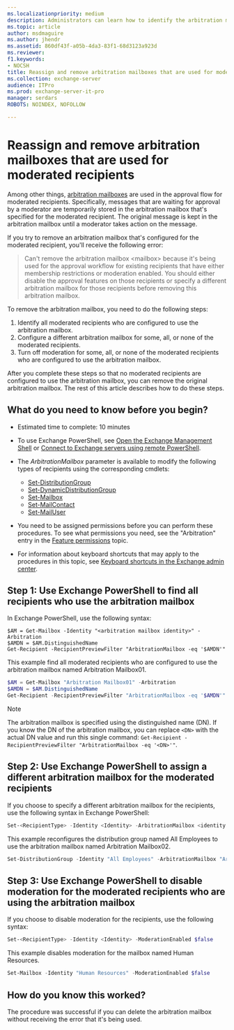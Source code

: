 ```yaml
---
ms.localizationpriority: medium
description: Administrators can learn how to identify the arbitration mailbox that's used for message approval on moderated recipients. After all moderated recipients are configured to no longer use the arbitration mailbox, you can remove the arbitration mailbox.
ms.topic: article
author: msdmaguire
ms.author: jhendr
ms.assetid: 860df43f-a05b-4da3-83f1-68d3123a923d
ms.reviewer: 
f1.keywords:
- NOCSH
title: Reassign and remove arbitration mailboxes that are used for moderated recipients
ms.collection: exchange-server
audience: ITPro
ms.prod: exchange-server-it-pro
manager: serdars
ROBOTS: NOINDEX, NOFOLLOW

---
```


# Reassign and remove arbitration mailboxes that are used for moderated recipients

Among other things, [arbitration mailboxes](recreate-arbitration-mailboxes.md) are used in the approval flow for moderated recipients. Specifically, messages that are waiting for approval by a moderator are temporarily stored in the arbitration mailbox that's specified for the moderated recipient. The original message is kept in the arbitration mailbox until a moderator takes action on the message.

If you try to remove an arbitration mailbox that's configured for the moderated recipient, you'll receive the following error:

> Can't remove the arbitration mailbox \<mailbox\> because it's being used for the approval workflow for existing recipients that have either membership restrictions or moderation enabled. You should either disable the approval features on those recipients or specify a different arbitration mailbox for those recipients before removing this arbitration mailbox.

To remove the arbitration mailbox, you need to do the following steps:

1. Identify all moderated recipients who are configured to use the arbitration mailbox.
2. Configure a different arbitration mailbox for some, all, or none of the moderated recipients.
3. Turn off moderation for some, all, or none of the moderated recipients who are configured to use the arbitration mailbox.

After you complete these steps so that no moderated recipients are configured to use the arbitration mailbox, you can remove the original arbitration mailbox. The rest of this article describes how to do these steps.

## What do you need to know before you begin?

- Estimated time to complete: 10 minutes

- To use Exchange PowerShell, see [Open the Exchange Management Shell](/powershell/exchange/open-the-exchange-management-shell) or [Connect to Exchange servers using remote PowerShell](/powershell/exchange/connect-to-exchange-servers-using-remote-powershell).

- The _ArbitrationMailbox_ parameter is available to modify the following types of recipients using the corresponding cmdlets:
  - [Set-DistributionGroup](/powershell/module/exchange/set-distributiongroup)
  - [Set-DynamicDistributionGroup](/powershell/module/exchange/set-dynamicdistributiongroup)
  - [Set-Mailbox](/powershell/module/exchange/set-mailbox)
  - [Set-MailContact](/powershell/module/exchange/set-mailcontact)
  - [Set-MailUser](/powershell/module/exchange/set-distributiongroup)

- You need to be assigned permissions before you can perform these procedures. To see what permissions you need, see the "Arbitration" entry in the [Feature permissions](../../permissions/feature-permissions/feature-permissions.md) topic.

- For information about keyboard shortcuts that may apply to the procedures in this topic, see [Keyboard shortcuts in the Exchange admin center](../../about-documentation/exchange-admin-center-keyboard-shortcuts.md).

## Step 1: Use Exchange PowerShell to find all recipients who use the arbitration mailbox

In Exchange PowerShell, use the following syntax:

```powerphell
$AM = Get-Mailbox -Identity "<arbitration mailbox identity>" -Arbitration
$AMDN = $AM.DistinguishedName
Get-Recipient -RecipientPreviewFilter "ArbitrationMailbox -eq '$AMDN'"
```

This example find all moderated recipients who are configured to use the arbitration mailbox named Arbitration Mailbox01.

```powershell
$AM = Get-Mailbox "Arbitration Mailbox01" -Arbitration
$AMDN = $AM.DistinguishedName
Get-Recipient -RecipientPreviewFilter "ArbitrationMailbox -eq '$AMDN'"
```

> [!NOTE]
> The arbitration mailbox is specified using the distinguished name (DN). If you know the DN of the arbitration mailbox, you can replace `<DN>` with the actual DN value and run this single command: `Get-Recipient -RecipientPreviewFilter "ArbitrationMailbox -eq '<DN>'"`.

## Step 2: Use Exchange PowerShell to assign a different arbitration mailbox for the moderated recipients

If you choose to specify a different arbitration mailbox for the recipients, use the following syntax in Exchange PowerShell:

```powershell
Set-<RecipientType> -Identity <Identity> -ArbitrationMailbox <identity of different arbitration mailbox>
```

This example reconfigures the distribution group named All Employees to use the arbitration mailbox named Arbitration Mailbox02.

```powershell
Set-DistributionGroup -Identity "All Employees" -ArbitrationMailbox "Arbitration Mailbox02"
```

## Step 3: Use Exchange PowerShell to disable moderation for the moderated recipients who are using the arbitration mailbox

If you choose to disable moderation for the recipients, use the following syntax:

```powershell
Set-<RecipientType> -Identity <Identity> -ModerationEnabled $false
```

This example disables moderation for the mailbox named Human Resources.

```powershell
Set-Mailbox -Identity "Human Resources" -ModerationEnabled $false
```

## How do you know this worked?

The procedure was successful if you can delete the arbitration mailbox without receiving the error that it's being used.
